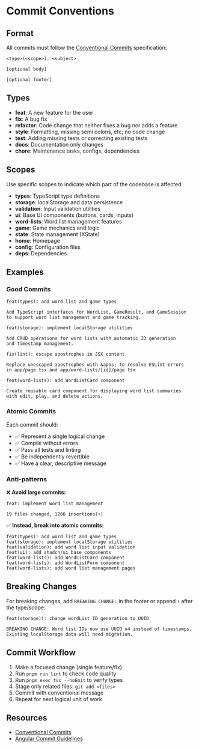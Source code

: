 # Commit Conventions

## Format

All commits must follow the [Conventional Commits](https://www.conventionalcommits.org/) specification:

```
<type>(<scope>): <subject>

[optional body]

[optional footer]
```

## Types

- **feat**: A new feature for the user
- **fix**: A bug fix
- **refactor**: Code change that neither fixes a bug nor adds a feature
- **style**: Formatting, missing semi colons, etc; no code change
- **test**: Adding missing tests or correcting existing tests
- **docs**: Documentation only changes
- **chore**: Maintenance tasks, configs, dependencies

## Scopes

Use specific scopes to indicate which part of the codebase is affected:

- **types**: TypeScript type definitions
- **storage**: localStorage and data persistence
- **validation**: Input validation utilities
- **ui**: Base UI components (buttons, cards, inputs)
- **word-lists**: Word list management features
- **game**: Game mechanics and logic
- **state**: State management (XState)
- **home**: Homepage
- **config**: Configuration files
- **deps**: Dependencies

## Examples

### Good Commits

```
feat(types): add word list and game types

Add TypeScript interfaces for WordList, GameResult, and GameSession
to support word list management and game tracking.
```

```
feat(storage): implement localStorage utilities

Add CRUD operations for word lists with automatic ID generation
and timestamp management.
```

```
fix(lint): escape apostrophes in JSX content

Replace unescaped apostrophes with &apos; to resolve ESLint errors
in app/page.tsx and app/word-lists/[id]/page.tsx
```

```
feat(word-lists): add WordListCard component

Create reusable card component for displaying word list summaries
with edit, play, and delete actions.
```

### Atomic Commits

Each commit should:
- ✅ Represent a single logical change
- ✅ Compile without errors
- ✅ Pass all tests and linting
- ✅ Be independently revertible
- ✅ Have a clear, descriptive message

### Anti-patterns

❌ **Avoid large commits:**
```
feat: implement word list management

19 files changed, 1266 insertions(+)
```

✅ **Instead, break into atomic commits:**
```
feat(types): add word list and game types
feat(storage): implement localStorage utilities
feat(validation): add word list input validation
feat(ui): add shadcn/ui base components
feat(word-lists): add WordListCard component
feat(word-lists): add WordListForm component
feat(word-lists): add word list management pages
```

## Breaking Changes

For breaking changes, add `BREAKING CHANGE:` in the footer or append `!` after the type/scope:

```
feat(storage)!: change wordList ID generation to UUID

BREAKING CHANGE: Word list IDs now use UUID v4 instead of timestamps.
Existing localStorage data will need migration.
```

## Commit Workflow

1. Make a focused change (single feature/fix)
2. Run `pnpm run lint` to check code quality
3. Run `pnpm exec tsc --noEmit` to verify types
4. Stage only related files: `git add <files>`
5. Commit with conventional message
6. Repeat for next logical unit of work

## Resources

- [Conventional Commits](https://www.conventionalcommits.org/)
- [Angular Commit Guidelines](https://github.com/angular/angular/blob/main/CONTRIBUTING.md#commit)
